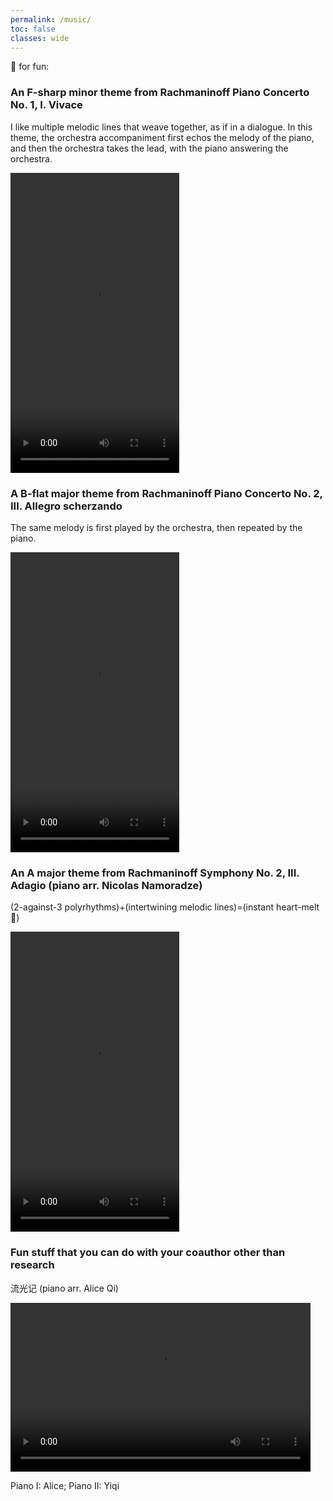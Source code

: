 ```yaml
---
permalink: /music/
toc: false
classes: wide
---
```


🎹 for fun:

### An F-sharp minor theme from Rachmaninoff Piano Concerto No. 1, I. Vivace

I like multiple melodic lines that weave together, as if in a dialogue. In this theme, the orchestra accompaniment first echos the melody of the piano, and then the orchestra takes the lead, with the piano answering the orchestra.

<video width="270" height="480" controls="controls">
  <source src="/assets/vid/rach1mvt1.mp4" type="video/mp4">
</video>

### A B-flat major theme from Rachmaninoff Piano Concerto No. 2, III. Allegro scherzando

The same melody is first played by the orchestra, then repeated by the piano.

<video width="270" height="480" controls="controls">
  <source src="/assets/vid/rach2mvt3.mp4" type="video/mp4">
</video>

### An A major theme from Rachmaninoff Symphony No. 2, III. Adagio (piano arr. Nicolas Namoradze)

(2-against-3 polyrhythms)+(intertwining melodic lines)=(instant heart-melt🥹)

<video width="270" height="480" controls="controls">
  <source src="/assets/vid/rach2symp.mp4" type="video/mp4">
</video>

### Fun stuff that you can do with your coauthor other than research

流光记 (piano arr. Alice Qi)

<video width="480" height="270" controls="controls">
  <source src="/assets/vid/liuguangji.mp4" type="video/mp4">
</video>

Piano I: Alice; Piano II: Yiqi

